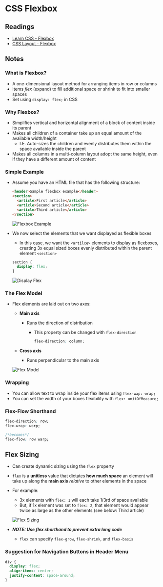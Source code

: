 # CSS Flexbox

## Readings

* [Learn CSS - Flexbox](https://developer.mozilla.org/en-US/docs/Learn/CSS/CSS_layout/Flexbox)
* [CSS Layout - Flexbox](https://web.dev/learn/css/flexbox/)

## Notes

### What is Flexbox?

* A one-dimensional layout method for arranging items in row or columns
* Items *flex* (expand) to fill additional space or shrink to fit into smaller spaces
* Set using `display: flex;` in CSS

### Why Flexbox?

* Simplifies vertical and horizontal alignment of a block of content inside its parent
* Makes all children of a container take up an equal amount of the available width/height
  * I.E. Auto-sizes the children and evenly distributes them within the space available inside the parent
* Makes all columns in a multi-column layout adopt the same height, even if they have a different amount of content

### Simple Example

* Assume you have an HTML file that has the following structure:

  ``` html
  <header>Sample flexbox example</header>
  <section>
    <article>First article</article>
    <article>Second article</article>
    <article>Third article</article>
  </section>
  ```

  ![Flexbox Example](https://developer.mozilla.org/en-US/docs/Learn/CSS/CSS_layout/Flexbox/bih741v.png)

* We now select the elements that we want displayed as flexible boxes
  * In this case, we want the `<artilce>` elements to display as flexboxes, creating 3x equal sized boxes evenly distributed within the parent element `<section>`

  ``` css
  section {
    display: flex;
  }
  ```

  ![Display Flex](https://developer.mozilla.org/en-US/docs/Learn/CSS/CSS_layout/Flexbox/flexbox-example2.png)

### The Flex Model

* Flex elements are laid out on two axes:
  * **Main axis**
    * Runs the direction of distribution
      * This property can be changed with `flex-direction`

        ```css
        flex-direction: column;
        ```

  * **Cross axis**
    * Runs perpendicular to the main axis

  ![Flex Model](https://developer.mozilla.org/en-US/docs/Learn/CSS/CSS_layout/Flexbox/flex_terms.png)

### Wrapping

* You can allow text to wrap inside your flex items using `flex-wap: wrap;`
* You can set the width of your boxes flexibility with `flex: unitOfMeasure;`

### Flex-Flow Shorthand

```css
flex-direction: row;
flex-wrap: warp;

/*becomes*/
flex-flow: row warp;
```

## Flex Sizing

* Can create dynamic sizing using the `flex` property
* `flex` is a **unitless** value that dictates **how much space** an element will take up along the **main axis** *relative* to other elements in the space
* For example:
  * 3x elements with `flex: 1` will each take 1/3rd of space available
  * But, if 1x element was set to `flex: 2`, that element would appear twice as large as the other elements (see below: Third article)

  ![Flex Sizing](https://developer.mozilla.org/en-US/docs/Learn/CSS/CSS_layout/Flexbox/flexbox-example1.png)
* ***NOTE: Use flex shorthand to prevent extra long code***
  * `flex` can specify `flex-grow`, `flex-shrink`, and `flex-basis`

### Suggestion for Navigation Buttons in Header Menu

```css
div {
  display: flex;
  align-items: center;
  justify-content: space-around;
}
```
